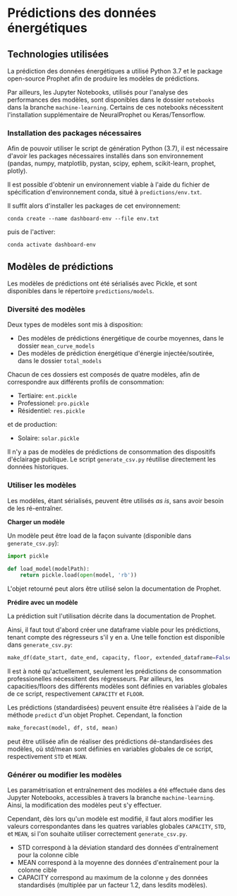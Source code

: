 # Prédictions des données énergétiques

## Technologies utilisées

La prédiction des données énergétiques a utilisé Python 3.7 et le package open-source Prophet afin de produire les modèles de prédictions.

Par ailleurs, les Jupyter Notebooks, utilisés pour l'analyse des performances des modèles, sont disponibles dans le dossier ```notebooks``` dans la branche ```machine-learning```. Certains de ces notebooks nécessitent l'installation supplémentaire de NeuralProphet ou Keras/Tensorflow.

### Installation des packages nécessaires

Afin de pouvoir utiliser le script de génération Python (3.7), il est nécessaire d'avoir les packages nécessaires installés dans son environnement (pandas, numpy, matplotlib, pystan, scipy, ephem, scikit-learn, prophet, plotly).

Il est possible d'obtenir un environnement viable à l'aide du fichier de spécification d'environnement conda, situé à ```predictions/env.txt```.

Il suffit alors d'installer les packages de cet environnement:

```shell
conda create --name dashboard-env --file env.txt
````

puis de l\'activer:

```shell
conda activate dashboard-env
```

## Modèles de prédictions

Les modèles de prédictions ont été sérialisés avec Pickle, et sont disponibles dans le répertoire ```predictions/models```.

### Diversité des modèles

Deux types de modèles sont mis à disposition:

- Des modèles de prédictions énergétique de courbe moyennes, dans le dossier ```mean_curve_models```
- Des modèles de prédiction énergétique d'énergie injectée/soutirée, dans le dossier ```total_models```

Chacun de ces dossiers est composés de quatre modèles, afin de correspondre aux différents profils de consommation:

- Tertiaire: ```ent.pickle```
- Professionel: ```pro.pickle```
- Résidentiel: ```res.pickle```

et de production:

- Solaire: ```solar.pickle```

Il n'y a pas de modèles de prédictions de consommation des dispositifs d'éclairage publique. Le script ```generate_csv.py``` réutilise directement les données historiques.

### Utiliser les modèles

Les modèles, étant sérialisés, peuvent être utilisés _as is_, sans avoir besoin de les ré-entraîner.

**Charger un modèle**

Un modèle peut être load de la façon suivante (disponible dans ```generate_csv.py```):

```python
import pickle

def load_model(modelPath):
    return pickle.load(open(model, 'rb'))
```

L'objet retourné peut alors être utilisé selon la documentation de Prophet.

**Prédire avec un modèle**

La prédiction suit l'utilisation décrite dans la documentation de Prophet.

Ainsi, il faut tout d'abord créer une dataframe viable pour les prédictions, tenant compte des régresseurs s'il y en a. Une telle fonction est disponible dans ```generate_csv.py```:
```python
make_df(date_start, date_end, capacity, floor, extended_dataframe=False):
```

Il est à noté qu'actuellement, seulement les prédictions de consommation professionelles nécessitent des régresseurs. Par ailleurs, les capacities/floors des différents modèles sont définies en variables globales de ce script, respectivement ```CAPACITY``` et ```FLOOR```.

Les prédictions (standardisées) peuvent ensuite être réalisées à l'aide de la méthode ```predict``` d'un objet Prophet. Cependant, la fonction
```python
make_forecast(model, df, std, mean)
```
peut être utilisée afin de réaliser des prédictions dé-standardisées des modèles, où std/mean sont définies en variables globales de ce script, respectivement ```STD``` et ```MEAN```.

### Générer ou modifier les modèles

Les paramétrisation et entraînement des modèles a été effectuée dans des Jupyter Notebooks, accessibles à travers la branche ```machine-learning```. Ainsi, la modification des modèles peut s'y effectuer.

Cependant, dès lors qu'un modèle est modifié, il faut alors modifier les valeurs correspondantes dans les quatres variables globales ```CAPACITY```, ```STD```, et ```MEAN```, si l'on souhaite utiliser correctement ```generate_csv.py```.

- STD correspond à la déviation standard des données d'entraînement pour la colonne cible
- MEAN correspond à la moyenne des données d'entraînement pour la colonne cible
- CAPACITY correspond au maximum de la colonne ```y``` des données standardisés (multiplée par un facteur 1.2, dans lesdits modèles).
